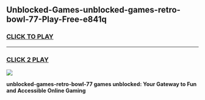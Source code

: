 
## Unblocked-Games-unblocked-games-retro-bowl-77-Play-Free-e841q
<h3>
<a href="https://premium76.site?title=unblocked-games-retro-bowl-77&ref=18A1">CLICK TO PLAY</a></h3>
<hr>

<h3>
<a href="https://premium76.site?title=unblocked-games-retro-bowl-77&ref=18A1">CLICK 2 PLAY</a>
  
</h3>

<a href="https://premium76.site?title=unblocked-games-retro-bowl-77&ref=18A1"><img src="https://clearcache.store/games.png"></a>


**unblocked-games-retro-bowl-77 games unblocked: Your Gateway to Fun and Accessible Online Gaming**
